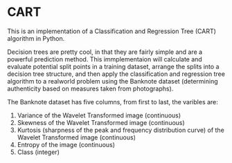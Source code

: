 # CART

This is an implementation of a Classification and Regression Tree (CART) algorithm in Python.

Decision trees are pretty cool, in that they are fairly simple and are a powerful prediction method. This immplementaion will calculate and evaluate potential split points in a training dataset, arrange the splits into a decision tree structure, and then apply the classification and regression tree algorithm to a realworld problem using the Banknote dataset (determining authenticity based on measures taken from photographs).

The Banknote dataset has five columns, from first to last, the varibles are:
1. Variance of the Wavelet Transformed image (continuous)
2. Skewness of the Wavelet Transformed image (continuous)
3. Kurtosis (sharpness of the peak and frequency distribution curve) of the Wavelet Transformed image (continuous)
4. Entropy of the image (continuous)
5. Class (integer)
